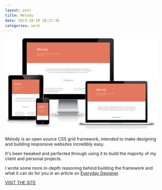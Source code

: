 ```yaml
---
layout: post
title: Melody
date: 2013-10-10 18:27:36
categories: work
---
```


![Melody site viewed accross multiple devices](/img/melody_devices.jpg)

Melody is an open source CSS grid framework, intended to make designing and building responsive websites incredibly easy.

It's been tweaked and perfected through using it to build the majority of my client and personal projects.

I wrote some more in-depth reasoning behind building the framework and what it can do for you in an article on [Everyday Designer](http://everydaydesigner.net/development/i-build-my-own-tools-and-you-should-too).

<a href="http://melodycss.co" class="button">VISIT THE SITE</a>
